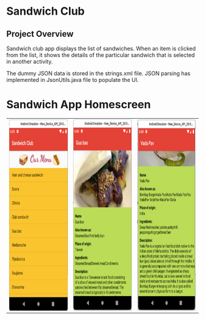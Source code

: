 # Sandwich Club 

## Project Overview
Sandwich club app displays the list of sandwiches. When an item is clicked from the list, it shows the details of the particular sandwich that is selected in another activity.

The dummy JSON data is stored in the strings.xml file. JSON parsing has implemented in JsonUtils.java file to populate the UI.

# Sandwich App Homescreen

<table>
  <tr>
    <td><img src="Screenshot_sandwich_app/sandwich_app_IMG1.png" width=400 height=500></td>
    <td><img src="Screenshot_sandwich_app/sandwich_app_IMG2.png" width=400 height=500></td>
    <td><img src="Screenshot_sandwich_app/sandwich_app_IMG3.png" width=400 height=500></td>
  </tr>
<table>

